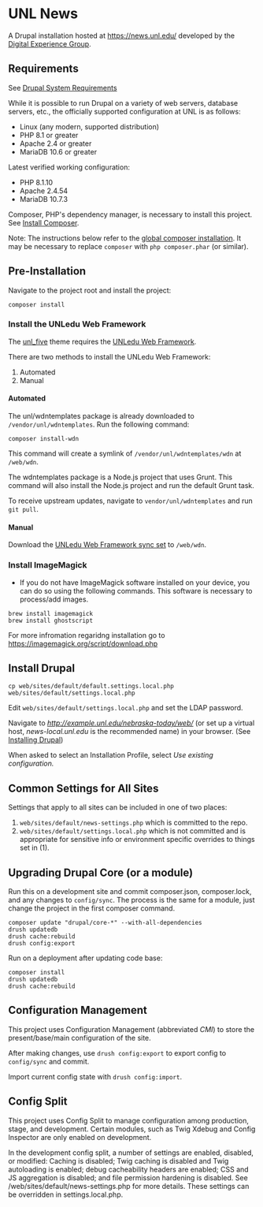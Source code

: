 # UNL News

A Drupal installation hosted at https://news.unl.edu/ developed by the [Digital Experience Group](https://ucomm.unl.edu/).

## Requirements

See [Drupal System Requirements](https://www.drupal.org/docs/system-requirements)

While it is possible to run Drupal on a variety of web servers, database servers, etc.,
the officially supported configuration at UNL is as follows:

- Linux (any modern, supported distribution)
- PHP 8.1 or greater
- Apache 2.4 or greater
- MariaDB 10.6 or greater

Latest verified working configuration:

- PHP 8.1.10
- Apache 2.4.54
- MariaDB 10.7.3

Composer, PHP's dependency manager, is necessary to install this project.
See [Install Composer](https://getcomposer.org/doc/00-intro.md#installation-linux-unix-osx).

Note: The instructions below refer to the [global composer installation](https://getcomposer.org/doc/00-intro.md#globally).
It may be necessary to replace `composer` with `php composer.phar` (or similar).

## Pre-Installation

Navigate to the project root and install the project:

```
composer install
```

### Install the UNLedu Web Framework

The [unl_five](https://github.com/unlcms/unl_five) theme requires the [UNLedu Web Framework](https://github.com/unl/wdntemplates).

There are two methods to install the UNLedu Web Framework:

1. Automated
2. Manual

#### Automated

The unl/wdntemplates package is already downloaded to `/vendor/unl/wdntemplates`. Run the following command:

```
composer install-wdn
```

This command will create a symlink of `/vendor/unl/wdntemplates/wdn` at `/web/wdn`.

The wdntemplates package is a Node.js project that uses Grunt. This command will also install
the Node.js project and run the default Grunt task.

To receive upstream updates, navigate to `vendor/unl/wdntemplates` and run `git pull`.

#### Manual

Download the [UNLedu Web Framework sync set](https://wdn.unl.edu/downloads/wdn_includes.zip) to `/web/wdn`.

### Install ImageMagick
-  If you do not have ImageMagick software installed on your device, you can do so using the following commands. This software is necessary to process/add images.
```
brew install imagemagick
brew install ghostscript
```

For more infromation regaridng installation go to https://imagemagick.org/script/download.php

## Install Drupal

```
cp web/sites/default/default.settings.local.php web/sites/default/settings.local.php
```

Edit `web/sites/default/settings.local.php` and set the LDAP password.

Navigate to _http://example.unl.edu/nebraska-today/web/_ (or set up a virtual host, _news-local.unl.edu_ is the recommended name) in your browser. (See [Installing Drupal](https://www.drupal.org/docs/installing-drupal))

When asked to select an Installation Profile, select _Use existing configuration._

## Common Settings for All Sites

Settings that apply to all sites can be included in one of two places:

1. `web/sites/default/news-settings.php` which is committed to the repo.
2. `web/sites/default/settings.local.php` which is not committed and is appropriate for sensitive info or environment specific overrides to things set in (1).

## Upgrading Drupal Core (or a module)

Run this on a development site and commit composer.json, composer.lock, and any changes to `config/sync`.
The process is the same for a module, just change the project in the first composer command.
```
composer update "drupal/core-*" --with-all-dependencies
drush updatedb
drush cache:rebuild
drush config:export
```

Run on a deployment after updating code base:
```
composer install
drush updatedb
drush cache:rebuild
```

## Configuration Management

This project uses Configuration Management (abbreviated _CMI_) to store the present/base/main configuration of the site.

After making changes, use `drush config:export` to export config to `config/sync` and commit.

Import current config state with `drush config:import`.

## Config Split

This project uses Config Split to manage configuration among production, stage, and development. Certain modules,
such as Twig Xdebug and Config Inspector are only enabled on development.

In the development config split, a number of settings are enabled, disabled, or modified: Caching is disabled;
Twig caching is disabled and Twig autoloading is enabled; debug cacheability headers are enabled;
CSS and JS aggregation is disabled; and file permission hardening is disabled.  See
/web/sites/default/news-settings.php for more details. These settings can be overridden in settings.local.php.
